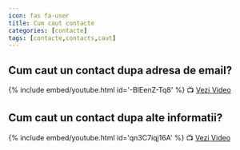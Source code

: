 ```yaml
---
icon: fas fa-user
title: Cum caut contacte
categories: [contacte]
tags: [contacte,contacts,caut]
---
```


## <i class='fas fa-user'></i> Cum caut un contact dupa adresa de email?

{% include embed/youtube.html id='-BIEenZ-Tq8' %}
📺 [Vezi Video](https://www.youtube.com/watch?v=-BIEenZ-Tq8)

## <i class='fas fa-user'></i> Cum caut un contact dupa alte informatii?

{% include embed/youtube.html id='qn3C7iqj16A' %}
📺 [Vezi Video](https://www.youtube.com/watch?v=qn3C7iqj16A)
